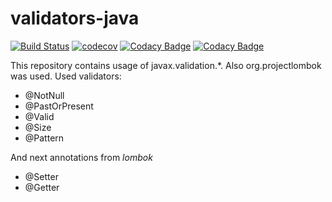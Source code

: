 # validators-java
[![Build Status](https://travis-ci.org/AlexSopov/validators-java.svg?branch=master)](https://travis-ci.org/AlexSopov/validators-java)
[![codecov](https://codecov.io/gh/AlexSopov/validators-java/branch/master/graph/badge.svg)](https://codecov.io/gh/AlexSopov/validators-java)
[![Codacy Badge](https://api.codacy.com/project/badge/Grade/9ddd23abed634041a567608b19c0b153)](https://www.codacy.com/app/AlexSopov/validators-java?utm_source=github.com&amp;utm_medium=referral&amp;utm_content=AlexSopov/validators-java&amp;utm_campaign=Badge_Grade)
[![Codacy Badge](https://api.codacy.com/project/badge/Coverage/9ddd23abed634041a567608b19c0b153)](https://www.codacy.com/app/AlexSopov/validators-java?utm_source=github.com&utm_medium=referral&utm_content=AlexSopov/validators-java&utm_campaign=Badge_Coverage)

This repository contains usage of javax.validation.*. Also org.projectlombok was used.
Used validators:
* @NotNull
* @PastOrPresent
* @Valid
* @Size
* @Pattern

And next annotations from *lombok*
* @Setter
* @Getter
